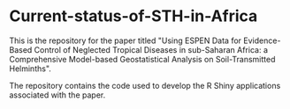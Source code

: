 # Current-status-of-STH-in-Africa
This is the repository for the paper titled "Using ESPEN Data for Evidence-Based Control of Neglected Tropical Diseases in sub-Saharan Africa: a Comprehensive Model-based Geostatistical Analysis on Soil-Transmitted Helminths".

The repository contains the code used to develop the R Shiny applications associated with the paper.
